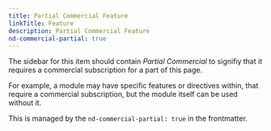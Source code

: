 ```yaml
---
title: Partial Commercial Feature
linkTitle: Feature
description: Partial Commercial Feature
nd-commercial-partial: true
---
```


The sidebar for this item should contain _Partial Commercial_ to signifiy that it requires a commercial subscription
for a part of this page.

For example, a module may have specific features or directives within, that
require a commercial subscription, but the module itself can be used without it.

This is managed by the `nd-commercial-partial: true` in the frontmatter.
